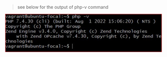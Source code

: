 > see below for the output of php-v command

![Image showing a screenshot of the php-v command on my terminal](php-v.JPG "The output of php-v command")